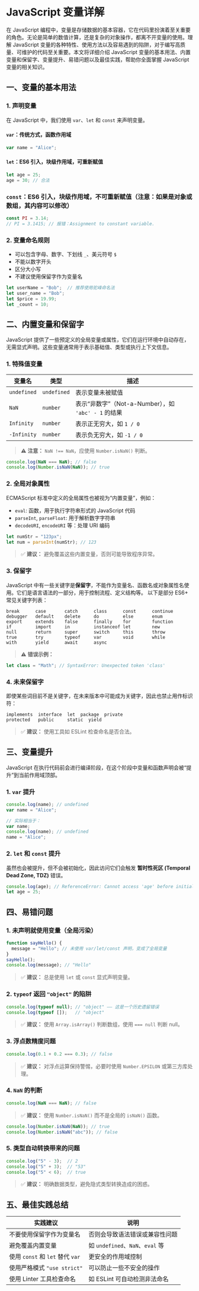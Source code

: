 # JavaScript 变量详解

在 JavaScript 编程中，变量是存储数据的基本容器，它在代码里扮演着至关重要的角色。无论是简单的数值计算，还是复杂的对象操作，都离不开变量的使用。理解 JavaScript 变量的各种特性、使用方法以及容易遇到的陷阱，对于编写高质量、可维护的代码至关重要。本文将详细介绍 JavaScript 变量的基本用法、内置变量和保留字、变量提升、易错问题以及最佳实践，帮助你全面掌握 JavaScript 变量的相关知识。


## 一、变量的基本用法

### 1. 声明变量
在 JavaScript 中，我们使用 `var`、`let` 和 `const` 来声明变量。

#### `var`：传统方式，函数作用域
```javascript
var name = "Alice";
```

#### `let`：ES6 引入，块级作用域，可重新赋值
```javascript
let age = 25;
age = 30; // 合法
```

### `const`：ES6 引入，块级作用域，不可重新赋值（注意：如果是对象或数组，其内容可以修改）
```javascript
const PI = 3.14;
// PI = 3.1415; // 报错：Assignment to constant variable.
```

### 2. 变量命名规则
- 可以包含字母、数字、下划线 `_`、美元符号 `$`
- 不能以数字开头
- 区分大小写
- 不建议使用保留字作为变量名

```javascript
let userName = "Bob";  // 推荐使用驼峰命名法
let user_name = "Bob";
let $price = 19.99;
let _count = 10;
```

## 二、内置变量和保留字

JavaScript 提供了一些预定义的全局变量或属性，它们在运行环境中自动存在，无需显式声明。这些变量通常用于表示基础值、类型或执行上下文信息。

### 1. 特殊值变量

| 变量名     | 类型       | 描述 |
|------------|------------|------|
| `undefined` | `undefined` | 表示变量未被赋值 |
| `NaN`       | `number`    | 表示“非数字”（Not-a-Number），如 `'abc' - 1` 的结果 |
| `Infinity`  | `number`    | 表示正无穷大，如 `1 / 0` |
| `-Infinity` | `number`    | 表示负无穷大，如 `-1 / 0` |

> ⚠️ **注意：** `NaN !== NaN`，应使用 `Number.isNaN()` 判断。

```javascript
console.log(NaN === NaN); // false
console.log(Number.isNaN(NaN)); // true
```

### 2. 全局对象属性

ECMAScript 标准中定义的全局属性也被视为“内置变量”，例如：

- `eval`: 函数，用于执行字符串形式的 JavaScript 代码
- `parseInt`, `parseFloat`: 用于解析数字字符串
- `decodeURI`, `encodeURI` 等：处理 URI 编码

```javascript
let numStr = "123px";
let num = parseInt(numStr); // 123
```

> ✅ **建议：** 避免覆盖这些内置变量，否则可能导致程序异常。

### 3. 保留字

JavaScript 中有一些关键字是**保留字**，不能作为变量名、函数名或对象属性名使用。它们是语言语法的一部分，用于控制流程、定义结构等。
以下是部分 ES6+ 常见关键字列表：

```plaintext
break      case       catch      class      const      continue
debugger   default    delete     do         else       enum
export     extends    false      finally    for        function
if         import     in         instanceof let        new
null       return     super      switch     this       throw
true       try        typeof     var        void       while
with       yield      await      async
```

> ⚠️ **错误示例：**
```javascript
let class = "Math"; // SyntaxError: Unexpected token 'class'
```

### 4. 未来保留字

即使某些词目前不是关键字，在未来版本中可能成为关键字，因此也禁止用作标识符：

```plaintext
implements  interface  let  package  private
protected   public     static  yield
```

> ✅ **建议：** 使用工具如 ESLint 检查命名是否合法。


## 三、变量提升

JavaScript 在执行代码前会进行编译阶段，在这个阶段中变量和函数声明会被“提升”到当前作用域顶部。

### 1. `var` 提升
```javascript
console.log(name); // undefined
var name = "Alice";

// 实际相当于：
var name;
console.log(name); // undefined
name = "Alice";
```

### 2. `let` 和 `const` 提升
虽然也会被提升，但不会被初始化，因此访问它们会触发 **暂时性死区 (Temporal Dead Zone, TDZ)** 错误。
```javascript
console.log(age); // ReferenceError: Cannot access 'age' before initialization
let age = 25;
```
## 四、易错问题

### 1. 未声明就使用变量（全局污染）
```javascript
function sayHello() {
  message = "Hello"; // 未使用 var/let/const 声明，变成了全局变量
}
sayHello();
console.log(message); // "Hello"
```

> ✅ **建议：** 总是使用 `let` 或 `const` 显式声明变量。


### 2. `typeof` 返回 `"object"` 的陷阱
```javascript
console.log(typeof null); // "object" —— 这是一个历史遗留错误
console.log(typeof []);   // "object"
```

> ✅ **建议：** 使用 `Array.isArray()` 判断数组，使用 `=== null` 判断 null。


### 3. 浮点数精度问题
```javascript
console.log(0.1 + 0.2 === 0.3); // false
```

> ✅ **建议：** 对浮点运算保持警惕，必要时使用 `Number.EPSILON` 或第三方库处理。


### 4. `NaN` 的判断
```javascript
console.log(NaN === NaN); // false
```

> ✅ **建议：** 使用 `Number.isNaN()` 而不是全局的 `isNaN()` 函数。

```javascript
console.log(Number.isNaN(NaN)); // true
console.log(Number.isNaN("abc")); // false
```

### 5. 类型自动转换带来的问题
```javascript
console.log("5" - 3);  // 2
console.log("5" + 3);  // "53"
console.log("5" < 6);  // true
```

> ✅ **建议：** 明确数据类型，避免隐式类型转换造成的困惑。

## 五、最佳实践总结

| 实践建议 | 说明 |
|----------|------|
| 不要使用保留字作为变量名 | 否则会导致语法错误或兼容性问题 |
| 避免覆盖内置变量 | 如 `undefined`、`NaN`、`eval` 等 |
| 使用 `const` 和 `let` 替代 `var` | 更安全的作用域控制 |
| 使用严格模式 `"use strict"` | 可以防止一些不安全的操作 |
| 使用 Linter 工具检查命名 | 如 ESLint 可自动检测非法命名 |
